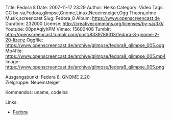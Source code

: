 Title: Fedora 8
Date: 2007-11-17 23:29
Author: Heiko
Category: Video
Tags: CC by-sa,Fedora,glimpse,Gnome,Linux,Neueinsteiger,Ogg Theora,ohne Musik,screencast
Slug: Fedora_8
Album: https://www.openscreencast.de
Duration: 232000
License: http://creativecommons.org/licenses/by-sa/3.0/
Youtube: 00pnAqlyhPM
Vimeo: 15600408
Tumblr: http://openscreencast.tumblr.com/post/8339789313/fedora-8-gnome-2-20-lizenz
Oggfile: https://www.openscreencast.de/archive/glimpse/fedora8_glimpse_005.ogg
Mp4file: https://www.openscreencast.de/archive/glimpse/fedora8_glimpse_005.mp4
Image: https://www.openscreencast.de/archive/glimpse/fedora8_glimpse_005.png

Ausgangspunkt: Fedora 8, GNOME 2.20  
Zielgruppe: Neueinsteiger  

Kommandos: uname, codeina

Links:

  * [Fedora](http://fedoraproject.org/)

